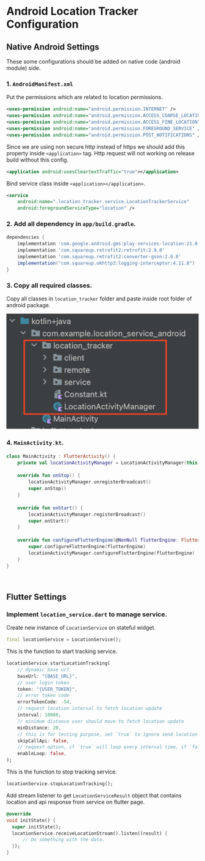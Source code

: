 
# Android Location Tracker Configuration

## Native Android Settings

These some configurations should be added on native code (android module) side.

### 1. `AndroidManifest.xml`

Put the permissions which are related to location permissions.

```xml
<uses-permission android:name="android.permission.INTERNET" />
<uses-permission android:name="android.permission.ACCESS_COARSE_LOCATION" />
<uses-permission android:name="android.permission.ACCESS_FINE_LOCATION" />
<uses-permission android:name="android.permission.FOREGROUND_SERVICE" />
<uses-permission android:name="android.permission.POST_NOTIFICATIONS" />
```

Since we are using non secure http instead of https we should add this property inside `<application>` tag. Http request will not working on release build without this config.
```xml
<application android:usesCleartextTraffic="true"></application>
``` 

Bind service class inside `<application></application>`.

```xml
<service
    android:name=".location_tracker.service.LocationTrackerService"
    android:foregroundServiceType="location" />
```

### 2. Add all dependency in `app/build.gradle`. 
```groovy
dependencies {
    implementation 'com.google.android.gms:play-services-location:21.0.1'
    implementation 'com.squareup.retrofit2:retrofit:2.9.0'
    implementation 'com.squareup.retrofit2:converter-gson:2.9.0'
    implementation("com.squareup.okhttp3:logging-interceptor:4.11.0")
}
```

### 3. Copy all required classes.
Copy all classes in `location_tracker` folder and paste inside root folder of android package.

![A test image](/screenshot/all_classes.png)


### 4. `MainActivity.kt`.
```kotlin
class MainActivity : FlutterActivity() {
    private val locationActivityManager = LocationActivityManager(this)

    override fun onStop() {
        locationActivityManager.unregisterBroadcast()
        super.onStop()
    }

    override fun onStart() {
        locationActivityManager.registerBroadcast()
        super.onStart()
    }

    override fun configureFlutterEngine(@NonNull flutterEngine: FlutterEngine) {
        super.configureFlutterEngine(flutterEngine)
        locationActivityManager.configureFlutterEngine(flutterEngine)
    }
}
```

&nbsp;
## Flutter Settings
### Implement `location_service.dart` to manage service.
Create new instance of `LocationService` on stateful widget.
```dart
final locationService = LocationService();
```
This is the function to start tracking service.
```dart
locationService.startLocationTracking(
    // dynamic base url
    baseUrl: "{BASE_URL}",
    // user login token
    token: "{USER_TOKEN}",
    // error token code
    errorTokenCode: -54,
    // request location interval to fetch location update
    interval: 10000,
    // minimum distance user should move to fetch location update
    minDistance: 20,
    // this is for testing purpose, set `true` to ignore send location to server
    skipCallApi: false,
    // request option, if `true` will loop every interval time, if `false` will send only get new position
    enableLoop: false,
);
```
This is the function to stop tracking service.
```dart
locationService.stopLocationTracking();
```
Add stream listener to get `LocationServiceResult` object that contains location and api response from service on flutter page.
```dart
@override
void initState() {
  super.initState();
  locationService.receiveLocationStream().listen((result) {
      // Do something with the data.
  });
}
```
